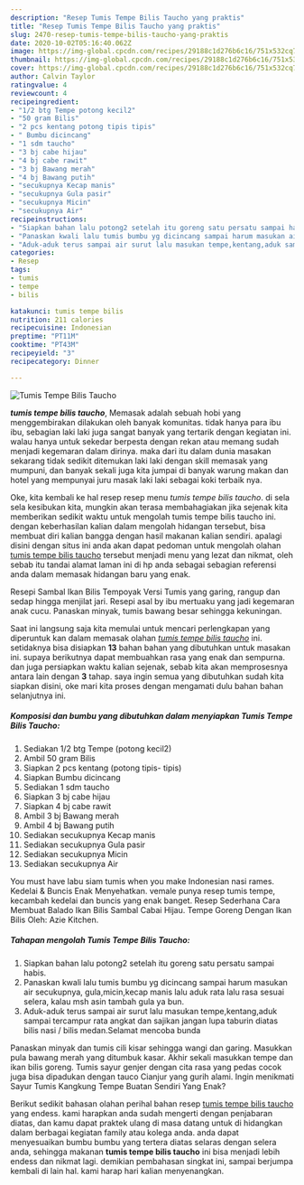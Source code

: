 ```yaml
---
description: "Resep Tumis Tempe Bilis Taucho yang praktis"
title: "Resep Tumis Tempe Bilis Taucho yang praktis"
slug: 2470-resep-tumis-tempe-bilis-taucho-yang-praktis
date: 2020-10-02T05:16:40.062Z
image: https://img-global.cpcdn.com/recipes/29188c1d276b6c16/751x532cq70/tumis-tempe-bilis-taucho-foto-resep-utama.jpg
thumbnail: https://img-global.cpcdn.com/recipes/29188c1d276b6c16/751x532cq70/tumis-tempe-bilis-taucho-foto-resep-utama.jpg
cover: https://img-global.cpcdn.com/recipes/29188c1d276b6c16/751x532cq70/tumis-tempe-bilis-taucho-foto-resep-utama.jpg
author: Calvin Taylor
ratingvalue: 4
reviewcount: 4
recipeingredient:
- "1/2 btg Tempe potong kecil2"
- "50 gram Bilis"
- "2 pcs kentang potong tipis tipis"
- " Bumbu dicincang"
- "1 sdm taucho"
- "3 bj cabe hijau"
- "4 bj cabe rawit"
- "3 bj Bawang merah"
- "4 bj Bawang putih"
- "secukupnya Kecap manis"
- "secukupnya Gula pasir"
- "secukupnya Micin"
- "secukupnya Air"
recipeinstructions:
- "Siapkan bahan lalu potong2 setelah itu goreng satu persatu sampai habis."
- "Panaskan kwali lalu tumis bumbu yg dicincang sampai harum masukan air secukupnya, gula,micin,kecap manis lalu aduk rata lalu rasa sesuai selera, kalau msh asin tambah gula ya bun."
- "Aduk-aduk terus sampai air surut lalu masukan tempe,kentang,aduk sampai tercampur rata angkat dan sajikan jangan lupa taburin diatas bilis nasi / bilis medan.Selamat mencoba bunda"
categories:
- Resep
tags:
- tumis
- tempe
- bilis

katakunci: tumis tempe bilis 
nutrition: 211 calories
recipecuisine: Indonesian
preptime: "PT11M"
cooktime: "PT43M"
recipeyield: "3"
recipecategory: Dinner

---
```



![Tumis Tempe Bilis Taucho](https://img-global.cpcdn.com/recipes/29188c1d276b6c16/751x532cq70/tumis-tempe-bilis-taucho-foto-resep-utama.jpg)

<b><i>tumis tempe bilis taucho</i></b>, Memasak adalah sebuah hobi yang menggembirakan dilakukan oleh banyak komunitas. tidak hanya para ibu ibu, sebagian laki laki juga sangat banyak yang tertarik dengan kegiatan ini. walau hanya untuk sekedar berpesta dengan rekan atau memang sudah menjadi kegemaran dalam dirinya. maka dari itu dalam dunia masakan sekarang tidak sedikit ditemukan laki laki dengan skill memasak yang mumpuni, dan banyak sekali juga kita jumpai di banyak warung makan dan hotel yang mempunyai juru masak laki laki sebagai koki terbaik nya.

Oke, kita kembali ke hal resep resep menu <i>tumis tempe bilis taucho</i>. di sela sela kesibukan kita, mungkin akan terasa membahagiakan jika sejenak kita memberikan sedikit waktu untuk mengolah tumis tempe bilis taucho ini. dengan keberhasilan kalian dalam mengolah hidangan tersebut, bisa membuat diri kalian bangga dengan hasil makanan kalian sendiri. apalagi disini dengan situs ini anda akan dapat pedoman untuk mengolah olahan <u>tumis tempe bilis taucho</u> tersebut menjadi menu yang lezat dan nikmat, oleh sebab itu tandai alamat laman ini di hp anda sebagai sebagian referensi anda dalam memasak hidangan baru yang enak.

Resepi Sambal Ikan Bilis Tempoyak Versi Tumis yang garing, rangup dan sedap hingga menjilat jari. Resepi asal by ibu mertuaku yang jadi kegemaran anak cucu. Panaskan minyak, tumis bawang besar sehingga kekuningan.


Saat ini langsung saja kita memulai untuk mencari perlengkapan yang diperuntuk kan dalam memasak olahan <u><i>tumis tempe bilis taucho</i></u> ini. setidaknya bisa disiapkan <b>13</b> bahan bahan yang dibutuhkan untuk masakan ini. supaya berikutnya dapat membuahkan rasa yang enak dan sempurna. dan juga persiapkan waktu kalian sejenak, sebab kita akan memprosesnya antara lain dengan <b>3</b> tahap. saya ingin semua yang dibutuhkan sudah kita siapkan disini, oke mari kita proses dengan mengamati dulu bahan bahan selanjutnya ini.

<!--inarticleads1-->

##### Komposisi dan bumbu yang dibutuhkan dalam menyiapkan Tumis Tempe Bilis Taucho:

1. Sediakan 1/2 btg Tempe (potong kecil2)
1. Ambil 50 gram Bilis
1. Siapkan 2 pcs kentang (potong tipis- tipis)
1. Siapkan  Bumbu dicincang
1. Sediakan 1 sdm taucho
1. Siapkan 3 bj cabe hijau
1. Siapkan 4 bj cabe rawit
1. Ambil 3 bj Bawang merah
1. Ambil 4 bj Bawang putih
1. Sediakan secukupnya Kecap manis
1. Sediakan secukupnya Gula pasir
1. Sediakan secukupnya Micin
1. Sediakan secukupnya Air


You must have labu siam tumis when you make Indonesian nasi rames. Kedelai &amp; Buncis Enak Menyehatkan. vemale punya resep tumis tempe, kecambah kedelai dan buncis yang enak banget. Resep Sederhana Cara Membuat Balado Ikan Bilis Sambal Cabai Hijau. Tempe Goreng Dengan Ikan Bilis Oleh: Azie Kitchen. 

<!--inarticleads2-->

##### Tahapan mengolah Tumis Tempe Bilis Taucho:

1. Siapkan bahan lalu potong2 setelah itu goreng satu persatu sampai habis.
1. Panaskan kwali lalu tumis bumbu yg dicincang sampai harum masukan air secukupnya, gula,micin,kecap manis lalu aduk rata lalu rasa sesuai selera, kalau msh asin tambah gula ya bun.
1. Aduk-aduk terus sampai air surut lalu masukan tempe,kentang,aduk sampai tercampur rata angkat dan sajikan jangan lupa taburin diatas bilis nasi / bilis medan.Selamat mencoba bunda


Panaskan minyak dan tumis cili kisar sehingga wangi dan garing. Masukkan pula bawang merah yang ditumbuk kasar. Akhir sekali masukkan tempe dan ikan bilis goreng. Tumis sayur genjer dengan cita rasa yang pedas cocok juga bisa dipadukan dengan tauco Cianjur yang gurih alami. Ingin menikmati Sayur Tumis Kangkung Tempe Buatan Sendiri Yang Enak? 

Berikut sedikit bahasan olahan perihal bahan resep <u>tumis tempe bilis taucho</u> yang endess. kami harapkan anda sudah mengerti dengan penjabaran diatas, dan kamu dapat praktek ulang di masa datang untuk di hidangkan dalam berbagai kegiatan family atau kolega anda. anda dapat menyesuaikan bumbu bumbu yang tertera diatas selaras dengan selera anda, sehingga makanan <b>tumis tempe bilis taucho</b> ini bisa menjadi lebih endess dan nikmat lagi. demikian pembahasan singkat ini, sampai berjumpa kembali di lain hal. kami harap hari kalian menyenangkan.
